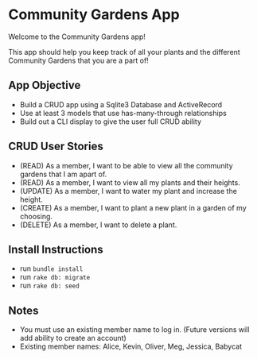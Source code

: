 # Community Gardens App

Welcome to the Community Gardens app! 

This app should help you keep track of all your plants and the different Community Gardens that you are a part of!


## App Objective
* Build a CRUD app using a Sqlite3 Database and ActiveRecord
* Use at least 3 models that use has-many-through relationships
* Build out a CLI display to give the user full CRUD ability


## CRUD User Stories
* (READ)    As a member, I want to be able to view all the community gardens that I am apart of.
* (READ)    As a member, I want to view all my plants and their heights.
* (UPDATE)  As a member, I want to water my plant and increase the height.
* (CREATE)  As a member, I want to plant a new plant in a garden of my choosing.
* (DELETE)  As a member, I want to delete a plant. 


## Install Instructions

* run `bundle install`
* run `rake db: migrate` 
* run `rake db: seed` 


## Notes

* You must use an existing member name to log in. (Future versions will add ability to create an account)
* Existing member names: Alice, Kevin, Oliver, Meg, Jessica, Babycat







